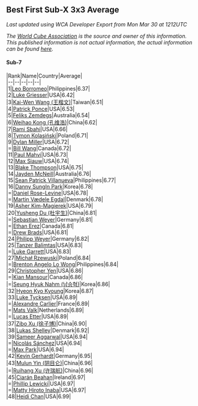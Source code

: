 ## Best First Sub-X 3x3 Average

*Last updated using WCA Developer Export from Mon Mar 30 at 1212UTC*

*The [World Cube Association](https://www.worldcubeassociation.org) is the source and owner of this information. This published information is not actual information, the actual information can be found [here](https://www.worldcubeassociation.org/results).*

#### Sub-7


|Rank|Name|Country|Average|  
|--|--|--|--|--|  
|1|[Leo Borromeo](https://www.worldcubeassociation.org/persons/2015BORR01)|Philippines|6.37|  
|2|[Luke Griesser](https://www.worldcubeassociation.org/persons/2015GRIE02)|USA|6.42|  
|3|[Kai-Wen Wang (王楷文)](https://www.worldcubeassociation.org/persons/2015WANG09)|Taiwan|6.51|  
|4|[Patrick Ponce](https://www.worldcubeassociation.org/persons/2012PONC02)|USA|6.53|  
|5|[Feliks Zemdegs](https://www.worldcubeassociation.org/persons/2009ZEMD01)|Australia|6.54|  
|6|[Weihao Kong (孔维浩)](https://www.worldcubeassociation.org/persons/2017KONG05)|China|6.62|  
|7|[Rami Sbahi](https://www.worldcubeassociation.org/persons/2011SBAH01)|USA|6.66|  
|8|[Tymon Kolasiński](https://www.worldcubeassociation.org/persons/2016KOLA02)|Poland|6.71|  
|9|[Dylan Miller](https://www.worldcubeassociation.org/persons/2015MILL01)|USA|6.72|  
|=|[Bill Wang](https://www.worldcubeassociation.org/persons/2010WANG68)|Canada|6.72|  
|11|[Paul Mahvi](https://www.worldcubeassociation.org/persons/2012MAHV01)|USA|6.73|  
|12|[Max Siauw](https://www.worldcubeassociation.org/persons/2017SIAU02)|USA|6.74|  
|13|[Blake Thompson](https://www.worldcubeassociation.org/persons/2010THOM03)|USA|6.75|  
|14|[Jayden McNeill](https://www.worldcubeassociation.org/persons/2012MCNE01)|Australia|6.76|  
|15|[Sean Patrick Villanueva](https://www.worldcubeassociation.org/persons/2017VILL41)|Philippines|6.77|  
|16|[Danny SungIn Park](https://www.worldcubeassociation.org/persons/2015PARK13)|Korea|6.78|  
|=|[Daniel Rose-Levine](https://www.worldcubeassociation.org/persons/2015ROSE01)|USA|6.78|  
|=|[Martin Vædele Egdal](https://www.worldcubeassociation.org/persons/2013EGDA02)|Denmark|6.78|  
|19|[Asher Kim-Magierek](https://www.worldcubeassociation.org/persons/2017KIMM01)|USA|6.79|  
|20|[Yusheng Du (杜宇生)](https://www.worldcubeassociation.org/persons/2015DUYU01)|China|6.81|  
|=|[Sebastian Weyer](https://www.worldcubeassociation.org/persons/2010WEYE02)|Germany|6.81|  
|=|[Ethan Erez](https://www.worldcubeassociation.org/persons/2017EREZ01)|Canada|6.81|  
|=|[Drew Brads](https://www.worldcubeassociation.org/persons/2010BRAD01)|USA|6.81|  
|24|[Philipp Weyer](https://www.worldcubeassociation.org/persons/2010WEYE01)|Germany|6.82|  
|25|[Tanzer Balimtas](https://www.worldcubeassociation.org/persons/2013BALI01)|USA|6.83|  
|=|[Luke Garrett](https://www.worldcubeassociation.org/persons/2017GARR05)|USA|6.83|  
|27|[Michał Rzewuski](https://www.worldcubeassociation.org/persons/2014RZEW01)|Poland|6.84|  
|=|[Brenton Angelo Lo Wong](https://www.worldcubeassociation.org/persons/2017WONG01)|Philippines|6.84|  
|29|[Christopher Yen](https://www.worldcubeassociation.org/persons/2016YENC01)|USA|6.86|  
|=|[Kian Mansour](https://www.worldcubeassociation.org/persons/2015MANS03)|Canada|6.86|  
|=|[Seung Hyuk Nahm (남승혁)](https://www.worldcubeassociation.org/persons/2013NAHM01)|Korea|6.86|  
|32|[Hyeon Kyo Kyoung](https://www.worldcubeassociation.org/persons/2013KYOU01)|Korea|6.87|  
|33|[Luke Tycksen](https://www.worldcubeassociation.org/persons/2012TYCK01)|USA|6.89|  
|=|[Alexandre Carlier](https://www.worldcubeassociation.org/persons/2012CARL03)|France|6.89|  
|=|[Mats Valk](https://www.worldcubeassociation.org/persons/2007VALK01)|Netherlands|6.89|  
|=|[Lucas Etter](https://www.worldcubeassociation.org/persons/2011ETTE01)|USA|6.89|  
|37|[Zibo Xu (徐子博)](https://www.worldcubeassociation.org/persons/2014XUZI01)|China|6.90|  
|38|[Lukas Shelley](https://www.worldcubeassociation.org/persons/2016SHEL03)|Denmark|6.92|  
|39|[Sameer Aggarwal](https://www.worldcubeassociation.org/persons/2017AGGA01)|USA|6.94|  
|=|[Nicolás Sánchez](https://www.worldcubeassociation.org/persons/2015SANC11)|USA|6.94|  
|=|[Max Park](https://www.worldcubeassociation.org/persons/2012PARK03)|USA|6.94|  
|42|[Kevin Gerhardt](https://www.worldcubeassociation.org/persons/2013GERH01)|Germany|6.95|  
|43|[Mulun Yin (阴目仑)](https://www.worldcubeassociation.org/persons/2009YINM01)|China|6.96|  
|=|[Ruihang Xu (许瑞航)](https://www.worldcubeassociation.org/persons/2017XURU04)|China|6.96|  
|45|[Ciarán Beahan](https://www.worldcubeassociation.org/persons/2012BEAH01)|Ireland|6.97|  
|=|[Phillip Lewicki](https://www.worldcubeassociation.org/persons/2012LEWI01)|USA|6.97|  
|=|[Matty Hiroto Inaba](https://www.worldcubeassociation.org/persons/2016INAB01)|USA|6.97|  
|48|[Heidi Chan](https://www.worldcubeassociation.org/persons/2018CHAN50)|USA|6.99|  
